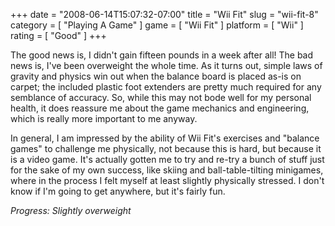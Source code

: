+++
date = "2008-06-14T15:07:32-07:00"
title = "Wii Fit"
slug = "wii-fit-8"
category = [ "Playing A Game" ]
game = [ "Wii Fit" ]
platform = [ "Wii" ]
rating = [ "Good" ]
+++

The good news is, I didn't gain fifteen pounds in a week after all!  The bad news is, I've been overweight the whole time.  As it turns out, simple laws of gravity and physics win out when the balance board is placed as-is on carpet; the included plastic foot extenders are pretty much required for any semblance of accuracy.  So, while this may not bode well for my personal health, it does reassure me about the game mechanics and engineering, which is really more important to me anyway.

In general, I am impressed by the ability of Wii Fit's exercises and "balance games" to challenge me physically, not because this is hard, but because it is a video game.  It's actually gotten me to try and re-try a bunch of stuff just for the sake of my own success, like skiing and ball-table-tilting minigames, where in the process I felt myself at least slightly physically stressed.  I don't know if I'm going to get anywhere, but it's fairly fun.

<i>Progress: Slightly overweight</i>